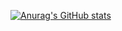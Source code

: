 [![Anurag's GitHub stats](https://github-readme-stats.vercel.app/api?username=ProchyGaming)](https://github.com/anuraghazra/github-readme-stats)

